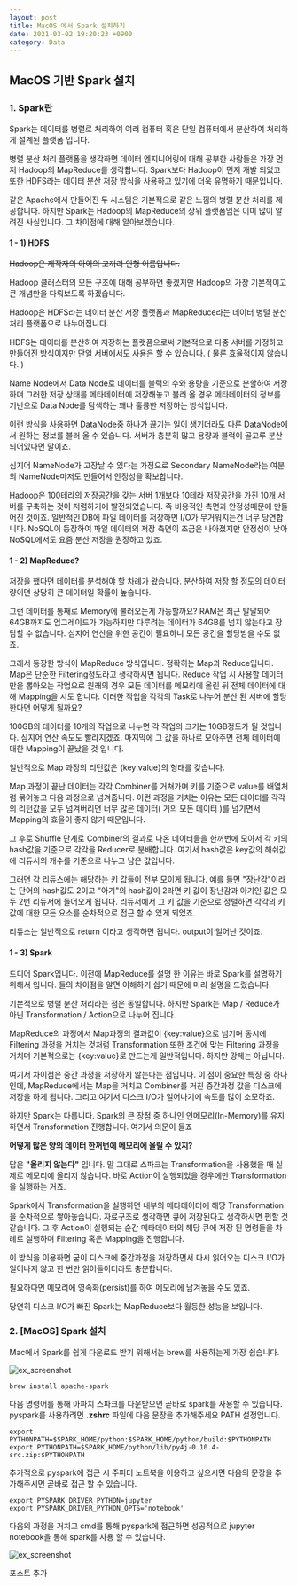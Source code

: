 ```yaml
---
layout: post
title: MacOS 에서 Spark 설치하기
date: 2021-03-02 19:20:23 +0900
category: Data
---
```


MacOS 기반 Spark 설치
---

### 1. Spark란

Spark는 데이터를 병렬로 처리하여 여러 컴퓨터 혹은 단일 컴퓨터에서 분산하여 처리하게 설계된 플랫폼 입니다.

병렬 분산 처리 플랫폼을 생각하면 데이터 엔지니어링에 대해 공부한 사람들은 가장 먼저 Hadoop의 MapReduce를 생각합니다. Spark보다 Hadoop이 먼저 개발 되었고 또한 HDFS라는 데이터 분산 저장 방식을 사용하고 있기에 더욱 유명하기 때문입니다.

같은 Apache에서 만들어진 두 시스템은 기본적으로 같은 느낌의 병렬 분산 처리를 제공합니다. 하지만 Spark는 Hadoop의 MapReduce의 상위 플랫폼임은 이미 많이 알려진 사실입니다. 그 차이점에 대해 알아보겠습니다.

#### 1 - 1) HDFS

~~Hadoop은 제작자의 아이의 코끼리 인형 이름입니다.~~

Hadoop 클러스터의 모든 구조에 대해 공부하면 좋겠지만 Hadoop의 가장 기본적이고 큰 개념만을 다뤄보도록 하겠습니다.

Hadoop은 HDFS라는 데이터 분산 저장 플랫폼과 MapReduce라는 데이터 병렬 분산 처리 플랫폼으로 나누어집니다.

HDFS는 데이터를 분산하여 저장하는 플랫폼으로써 기본적으로 다중 서버를 가정하고 만들어진 방식이지만 단일 서버에서도 사용은 할 수 있습니다. ( 물론 효율적이지 않습니다. )

Name Node에서 Data Node로 데이터를 블럭의 수와 용량을 기준으로 분할하여 저장하며 그러한 저장 상태를 메타데이터에 저장해놓고 불러 올 경우 메타데이터의 정보를 기반으로 Data Node를 탐색하는 꽤나 훌륭한 저장하는 방식입니다.

이런 방식을 사용하면 DataNode중 하나가 끊기는 일이 생기더라도 다른 DataNode에서 원하는 정보를 불러 올 수 있습니다. 서버가 충분히 많고 용량과 블럭이 골고루 분산되어있다면 말이죠.

심지어 NameNode가 고장날 수 있다는 가정으로 Secondary NameNode라는 여분의 NameNode마저도 만들어서 안정성을 확보합니다.

Hadoop은 100테라의 저장공간을 갖는 서버 1개보다 10테라 저장공간을 가진 10개 서버를 구축하는 것이 저렴하기에 발전되었습니다. 즉 비용적인 측면과 안정성때문에 만들어진 것이죠. 일반적인 DB에 파일 데이터를 저장하면 I/O가 무거워지는건 너무 당연합니다. NoSQL이 등장하여 파일 데이터의 저장 측면이 조금은 나아졌지만 안정성이 낮아 NoSQL에서도 요즘 분산 저장을 권장하고 있죠.

#### 1 - 2) MapReduce?

저장을 했다면 데이터를 분석해야 할 차례가 왔습니다. 분산하여 저장 할 정도의 데이터 량이면 상당히 큰 데이터일 확률이 높습니다.

그런 데이터를 통째로 Memory에 불러오는게 가능할까요? RAM은 최근 발달되어 64GB까지도 업그레이드가 가능하지만 다루려는 데이터가 64GB를 넘지 않는다고 장담할 수 없습니다. 심지어 연산을 위한 공간이 필요하니 모든 공간을 할당받을 수도 없죠.

그래서 등장한 방식이 MapReduce 방식입니다. 정확히는 Map과 Reduce입니다. Map은 단순한 Filtering정도라고 생각하시면 됩니다. Reduce 작업 시 사용할 데이터만을 뽑아오는 작업으로 원래의 경우 모든 데이터를 메모리에 올린 뒤 전체 데이터에 대해 Mapping을 시도 합니다. 이러한 작업을 각각의 Task로 나누어 분산 된 서버에 할당한다면 어떻게 될까요?

100GB의 데이터를 10개의 작업으로 나누면 각 작업의 크기는 10GB정도가 될 것입니다. 심지어 연산 속도도 빨라지겠죠. 마지막에 그 값을 하나로 모아주면 전체 데이터에 대한 Mapping이 끝났을 것 입니다.

일반적으로 Map 과정의 리턴값은 {key:value}의 형태를 갖습니다.

Map 과정이 끝난 데이터는 각각 Combiner를 거쳐가며 키를 기준으로 value를 배열처럼 묶어놓고 다음 과정으로 넘겨줍니다. 이런 과정을 거치는 이유는 모든 데이터를 각각의 리턴값을 모두 넘겨버리면 너무 많은 데이터( 거의 모든 데이터 )를 넘기면서 Mapping의 효율이 좋지 않기 때문입니다.

그 후로 Shuffle 단계로 Combiner의 결과로 나온 데이터들을 한꺼번에 모아서 각 키의 hash값을 기준으로 각각을 Reducer로 분배합니다. 여기서 hash값은 key값의 해쉬값에 리듀서의 개수를 기준으로 나누고 남은 값입니다.

그러면 각 리듀스에는 해당하는 키 값들이 전부 모이게 됩니다. 예를 들면 "장난감"이라는 단어의 hash값도 2이고 "아기"의 hash값이 2라면 키 값이 장난감과 아기인 값은 모두 2번 리듀서에 들어오게 됩니다. 리듀서에서 그 키 값을 기준으로 정렬하면 각각의 키 값에 대한 모든 요소를 순차적으로 접근 할 수 있게 되었죠.

리듀스는 일반적으로 return 이라고 생각하면 됩니다. output이 일어난 것이죠.

#### 1 - 3) Spark

드디어 Spark입니다. 이전에 MapReduce를 설명 한 이유는 바로 Spark를 설명하기 위해서 입니다. 둘의 차이점을 알면 이해하기 쉽기 때문에 미리 설명을 드렸습니다.

기본적으로 병렬 분산 처리라는 점은 동일합니다. 하지만 Spark는 Map / Reduce가 아닌 Transformation / Action으로 나누어 집니다.

MapReduce의 과정에서 Map과정의 결과값이 {key:value}으로 넘기며 동시에 Filtering 과정을 거치는 것처럼 Transformation 또한 조건에 맞는 Filtering 과정을 거치며 기본적으로는 {key:value}로 만드는게 일반적입니다. 하지만 강제는 아닙니다.

여기서 차이점은 중간 과정을 저장하지 않는다는 점입니다. 이 점이 중요한 특징 중 하나인데, MapReduce에서는 Map을 거치고 Combiner를 거친 중간과정 값을 디스크에 저장을 하게 됩니다. 그리고 여기서 디스크 I/O가 일어나기에 속도를 많이 소모하죠.

하지만 Spark는 다릅니다. Spark의 큰 장점 중 하나인 인메모리(In-Memory)를 유지하면서 Transformation 진행합니다. 여기서 의문이 들죠

**어떻게 많은 양의 데이터 한꺼번에 메모리에 올릴 수 있지?**

답은 **"올리지 않는다"** 입니다. 말 그대로 스파크는 Transformation을 사용했을 때 실제로 메모리에 올리지 않습니다. 바로 Action이 실행되었을 경우에만 Transformation을 실행하는 거죠.

Spark에서 Transformation을 실행하면 내부의 메타데이터에 해당
Transformation을 순차적으로 쌓아놓습니다. 자료구조로 생각하면 큐에 저장된다고 생각하시면 편할 것 같습니다. 그 후 Action이 실행되는 순간 메타데이터의 해당 큐에 저장 된 명령들을 차례로 실행하며 Filtering 혹은 Mapping을 진행합니다.

이 방식을 이용하면 굳이 디스크에 중간과정을 저장하면서 다시 읽어오는 디스크 I/O가 일어나지 않고 한 번만 읽어들이더라도 충분합니다.

필요하다면 메모리에 영속화(persist)를 하여 메모리에 남겨놓을 수도 있죠.

당연히 디스크 I/O가 빠진 Spark는 MapReduce보다 월등한 성능을 보입니다.

### 2. [MacOS] Spark 설치

Mac에서 Spark를 쉽게 다운로드 받기 위해서는 brew를 사용하는게 가장 쉽습니다.

![ex_screenshot](./post_img/Spark-cmd.png)

```
brew install apache-spark
```

다음 명령어를 통해 아파치 스파크를 다운받으면 곧바로 spark를 사용할 수 있습니다. pyspark를 사용하려면 **.zshrc** 파일에 다음 문장을 추가해주세요 PATH 설정입니다.

```
export PYTHONPATH=$SPARK_HOME/python:$SPARK_HOME/python/build:$PYTHONPATH
export PYTHONPATH=$SPARK_HOME/python/lib/py4j-0.10.4-src.zip:$PYTHONPATH
```

추가적으로 pyspark에 접근 시 주피터 노트북을 이용하고 싶으시면 다음의 문장을 추가해주시면 곧바로 접근 할 수 있습니다.

```
export PYSPARK_DRIVER_PYTHON=jupyter
export PYSPARK_DRIVER_PYTHON_OPTS='notebook'
```

다음의 과정을 거치고 cmd를 통해 pyspark에 접근하면 성공적으로 jupyter notebook을 통해 spark를 사용 할 수 있습니다.

![ex_screenshot](./post_img/Spark-Jupyter.png)

포스트 추가
